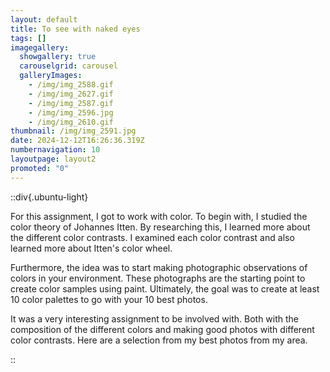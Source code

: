 ```yaml
---
layout: default
title: To see with naked eyes
tags: []
imagegallery:
  showgallery: true
  carouselgrid: carousel
  galleryImages:
    - /img/img_2588.gif
    - /img/img_2627.gif
    - /img/img_2587.gif
    - /img/img_2596.jpg
    - /img/img_2610.gif
thumbnail: /img/img_2591.jpg
date: 2024-12-12T16:26:36.319Z
numbernavigation: 10
layoutpage: layout2
promoted: "0"
---
```

::div{.ubuntu-light}

For this assignment, I got to work with color. To begin with, I studied the color theory of Johannes Itten. By researching this, I learned more about the different color contrasts. I examined each color contrast and also learned more about Itten's color wheel. 

Furthermore, the idea was to start making photographic observations of colors in your environment. These photographs are the starting point to create color samples using paint. Ultimately, the goal was to create at least 10 color palettes to go with your 10 best photos. 

It was a very interesting assignment to be involved with. Both with the composition of the different colors and making good photos with different color contrasts. Here are a selection from my best photos from my area.

::